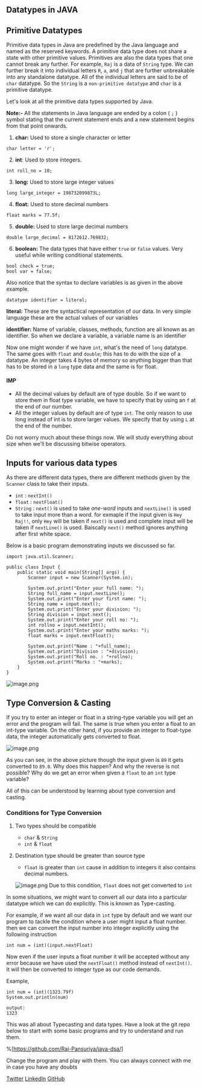 ## Datatypes in JAVA

## Primitive Datatypes
Primitive data types in Java are predefined by the Java language and named as the reserved keywords. A primitive data type does not share a state with other primitive values. Primitives are also the data types that one cannot break any further. For example, `Raj` is a data of `String` type. We can further break it into individual letters `R`, `a`, and `j` that are further unbreakable into any standalone datatype. All of the individual letters are said to be of `char` datatype. So the `String` is a `non-primitive datatype` and `char` is a primitive datatype.

Let's look at all the primitive data types supported by Java.

**Note:-** All the statements in Java language are ended by a colon ( `;` ) symbol stating that the current statement ends and a new statement begins from that point onwards.

1. __char:__ Used to store a single character or letter
```
char letter = 'r';
```
2. __int__: Used to store integers.
```
int roll_no = 10;
```
3. __long:__ Used to store large integer values
```
long large_integer = 198732099873L;
```
4. __float:__ Used to store decimal numbers
```
float marks = 77.5f;
```
5. __double:__ Used to store large decimal numbers
```
double large_decimal = 8172612.769832;
```
6. __boolean:__ The data types that have either `true` or `false` values. Very useful while writing conditional statements.
```
bool check = true;
bool var = false;
```

Also notice that the syntax to declare variables is as given in the above example.
```
datatype identifier = literal;
```
__literal:__ These are the syntactical representation of our data. In very simple language these are the actual values of our variables

__identifier:__ Name of variable, classes, methods, function are all known as an identifier. So when we declare a variable, a variable name is an identifier

Now one might wonder if we have `int`, what's the need of `long` datatype. The same goes with `float` and `double`; this has to do with the size of a datatype. An integer takes 4 bytes of memory so anything bigger than that has to be stored in a `long` type data and the same is for float. 
#### IMP
- All the decimal values by default are of type double. So if we want to store them in float type variable, we have to specify that by using an `f` at the end of our number.
- All the integer values by default are of type `int`. The only reason to use long instead of int is to store larger values. We specify that by using `L` at the end of the number.

Do not worry much about these things now. We will study everything about size when we'll be discussing bitwise operators.

## Inputs for various data types
As there are different data types, there are different methods given by the `Scanner` class to take their inputs.
- `int` : `nextInt()`
- `float` : `nextFloat()`
- `String` : `next()` is used to take _one-word_ inputs and `nextLine()` is used to take input more than a word.
for exmaple if the input given is `Hey Raj!!`, only `Hey` will be taken if `next()` is used and complete input will be taken if `nextLine()` is used. Baiscally `next()` method ignores anything after first white space.

Below is a basic program demonstrating inputs we discussed so far.

```
import java.util.Scanner;

public class Input {
    public static void main(String[] args) {
        Scanner input = new Scanner(System.in);

        System.out.print("Enter your full name: ");
        String full_name = input.nextLine();
        System.out.print("Enter your first name: ");
        String name = input.next();
        System.out.print("Enter your division: ");
        String division = input.next();
        System.out.print("Enter your roll no: ");
        int rollno = input.nextInt();
        System.out.print("Enter your maths marks: ");
        float marks = input.nextFloat();

        System.out.print("Name : "+full_name);
        System.out.print("Division : "+division);
        System.out.print("Roll no. : "+rollno);
        System.out.print("Marks : "+marks);
    }
}
```
![image.png](https://cdn.hashnode.com/res/hashnode/image/upload/v1636986829111/kKheP3fVW.png)

## Type Conversion & Casting
If you try to enter an integer or float in a string-type variable you will get an error and the program will fail. The same is true when you enter a float to an int-type variable. On the other hand, if you provide an integer to float-type data, the integer automatically gets converted to float.

![image.png](https://cdn.hashnode.com/res/hashnode/image/upload/v1636986969600/2BCg8TD4w.png)

As you can see, in the above picture though the input given is `89` it gets converted to `89.0`. Why does this happen? And why the reverse is not possible? Why do we get an error when given a `float` to an `int` type variable?

All of this can be understood by learning about type conversion and casting.

### Conditions for Type Conversion
1. Two types should be compatible
    - `char` & `String`
    - `int` & `float`
2. Destination type should be greater than source type
    - `float` is greater than `int` cause in addition to integers it also contains decimal numbers.
    
    ![image.png](https://cdn.hashnode.com/res/hashnode/image/upload/v1636987816952/ELZr6M7x4.png)
    Due to this condition, `float` does not get converted to `int`

In some situations, we might want to convert all our data into a particular datatype which we can do explicitly. This is known as Type-casting.

For example, if we want all our data in `int` type by default and we want our program to tackle the condition where a user might input a float number. then we can convert the input number into integer explicitly using the following instruction
```
int num = (int)(input.nextFloat)
```
Now even if the user inputs a float number it will be accepted without any error because we have used the `nextFloat()` method instead of `nextInt()`. It will then be converted to integer type as our code demands.

Example,
```
int num = (int)(1323.79f)
System.out.println(num)

output:
1323
```
This was all about Typecasting and data types. Have a look at the git repo below to start with some basic programs and try to understand and run them. 

%[https://github.com/Raj-Pansuriya/java-dsa/]

Change the program and play with them. You can always connect with me in case you have any doubts

[Twitter](https://twitter.com/Raj_Pansuriya7) [LinkedIn](https://www.linkedin.com/in/raj-pansuriya/) [GitHub](https://github.com/Raj-Pansuriya/)                                                 
